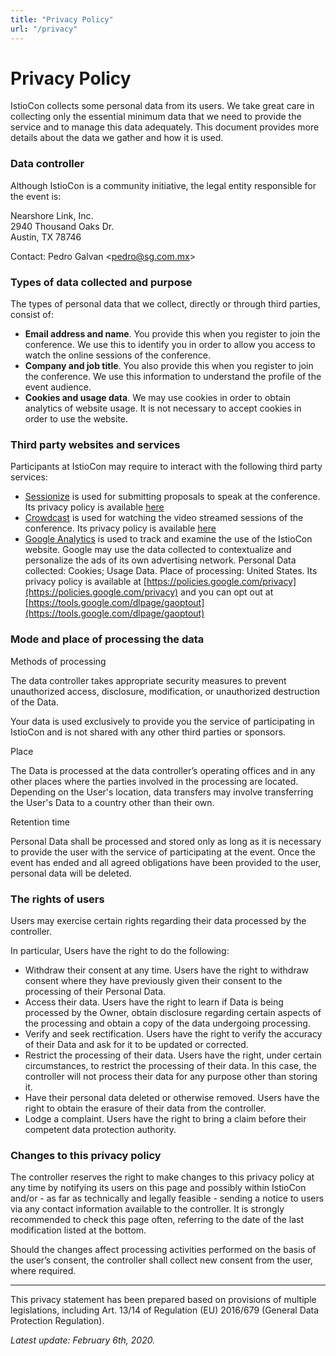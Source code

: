 ```yaml
---
title: "Privacy Policy"
url: "/privacy"
---
```


# Privacy Policy

IstioCon collects some personal data from its users. We take great care in collecting only the essential minimum data that we need to provide the service and to manage this data adequately. This document provides more details about the data we gather and how it is used.


### Data controller

Although IstioCon is a community initiative, the legal entity responsible for the event is: 

Nearshore Link, Inc. \
2940 Thousand Oaks Dr. \
Austin, TX 78746

Contact: Pedro Galvan &lt;[pedro@sg.com.mx](mailto:pedro@sg.com.mx)>


### Types of data collected and purpose

The types of personal data that we collect, directly or through third parties, consist of:


*   **Email address and name**. You provide this when you register to join the conference. We use this to identify you in order to allow you access to watch the online sessions of the conference.
*   **Company and job title**. You also provide this when you register to join the conference. We use this information to understand the profile of the event audience.
*   **Cookies and usage data**. We may use cookies in order to obtain analytics of website usage. It is not necessary to accept cookies in order to use the website. 


### Third party websites and services

Participants at IstioCon may require to interact with the following third party services:


*   [Sessionize](https://sessionize.com) is used for submitting proposals to speak at the conference. Its privacy policy is available [here](https://sessionize.com/privacy-policy) 
*   [Crowdcast](https://crowdcast.io) is used for watching the video streamed sessions of the conference. Its privacy policy is available [here](https://www.crowdcast.io/privacy-policy)
*   [Google Analytics](https://google.com/analytics) is used to track and examine the use of the IstioCon website. Google may use the data collected to contextualize and personalize the ads of its own advertising network. Personal Data collected: Cookies; Usage Data. Place of processing: United States. Its privacy policy is available at [https://policies.google.com/privacy](https://policies.google.com/privacy) and you can opt out at [https://tools.google.com/dlpage/gaoptout](https://tools.google.com/dlpage/gaoptout) 


### Mode and place of processing the data

Methods of processing

The data controller takes appropriate security measures to prevent unauthorized access, disclosure, modification, or unauthorized destruction of the Data.

Your data is used exclusively to provide you the service of participating in IstioCon and is not shared with any other third parties or sponsors.

Place

The Data is processed at the data controller’s operating offices and in any other places where the parties involved in the processing are located. Depending on the User's location, data transfers may involve transferring the User's Data to a country other than their own. 

Retention time

Personal Data shall be processed and stored only as long as it is necessary to provide the user with the service of participating at the event. Once the event has ended and all agreed obligations have been provided to the user, personal data will be deleted.


### The rights of users

Users may exercise certain rights regarding their data processed by the controller.

In particular, Users have the right to do the following:



*   Withdraw their consent at any time. Users have the right to withdraw consent where they have previously given their consent to the processing of their Personal Data.
*   Access their data. Users have the right to learn if Data is being processed by the Owner, obtain disclosure regarding certain aspects of the processing and obtain a copy of the data undergoing processing.
*   Verify and seek rectification. Users have the right to verify the accuracy of their Data and ask for it to be updated or corrected.
*   Restrict the processing of their data. Users have the right, under certain circumstances, to restrict the processing of their data. In this case, the controller will not process their data for any purpose other than storing it.
*   Have their personal data deleted or otherwise removed. Users have the right to obtain the erasure of their data from the controller.
*   Lodge a complaint. Users have the right to bring a claim before their competent data protection authority.


### Changes to this privacy policy

The controller reserves the right to make changes to this privacy policy at any time by notifying its users on this page and possibly within IstioCon and/or - as far as technically and legally feasible - sending a notice to users via any contact information available to the controller. It is strongly recommended to check this page often, referring to the date of the last modification listed at the bottom.

Should the changes affect processing activities performed on the basis of the user’s consent, the controller shall collect new consent from the user, where required.



---


This privacy statement has been prepared based on provisions of multiple legislations, including Art. 13/14 of Regulation (EU) 2016/679 (General Data Protection Regulation).

_Latest update: February 6th, 2020._


